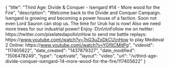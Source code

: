 {
    "title": "Third Age: Divide & Conquer - Isengard #14 - More wood for the Fire",
    "description": "Welcome back to the Divide and Conquer Campaign.  Isengard is growing and becoming a power house of a faction.  Soon not even Lord Sauron can stop us.  The time for Uruk hai is now!  Also we need more trees for our industrial power! Enjoy :D\n\n\nFollow me on twitter: https:\/\/twitter.com\/pixelatedapollo\nHow to send me battle replays: https:\/\/www.youtube.com\/watch?v=7nG3uZoDkCU\nHow to play Medieval 2 Online: https:\/\/www.youtube.com\/watch?v=YGfItCMitPg",
    "videoid": "117405622",
    "date_created": "1437879327",
    "date_modified": "1506478249",
    "type": "captivate",
    "layout": "video",
    "url": "\/v\/third-age-divide-conquer-isengard-14-more-wood-for-the-fire\/117405622"
}